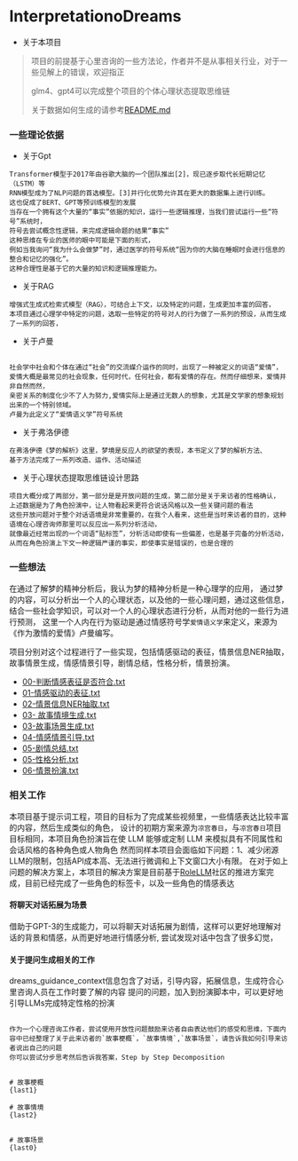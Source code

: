 # InterpretationoDreams
- 关于本项目
> 项目的前提基于心里咨询的一些方法论，作者并不是从事相关行业，对于一些见解上的错误，欢迎指正
> 
> glm4、gpt4可以完成整个项目的个体心理状态提取思维链
> 
> 关于数据如何生成的请参考[README.md](..%2F..%2F%E6%A2%A6%E4%B8%8E%E5%88%9B%E9%80%A0%E6%80%A7%E5%88%86%E6%9E%90%2FREADME.md)
>


### 一些理论依据

- 关于Gpt
```text
Transformer模型于2017年由谷歌大脑的一个团队推出[2]，现已逐步取代长短期记忆（LSTM）等
RNN模型成为了NLP问题的首选模型。[3]并行化优势允许其在更大的数据集上进行训练。
这也促成了BERT、GPT等预训练模型的发展
当存在一个拥有这个大量的“事实”依据的知识，运行一些逻辑推理，当我们尝试运行一些“符号”系统时，
符号去尝试概念性逻辑，来完成逻辑命题的结果“事实”
这种思维在专业的医师的眼中可能是下面的形式，
例如当我询问“我为什么会做梦”时，通过医学的符号系统“因为你的大脑在睡眠时会进行信息的整合和记忆的强化”。
这种合理性是基于它的大量的知识和逻辑推理能力。

```
- 关于RAG
```text
增强式生成式检索式模型（RAG），可结合上下文，以及特定的问题，生成更加丰富的回答，
本项目通过心理学中特定的问题，选取一些特定的符号对人的行为做了一系列的预设，从而生成了一系列的回答，
```
- 关于卢曼
```text

社会学中社会和个体在通过“社会”的交流媒介运作的同时，出现了一种被定义的词语“爱情”，
爱情大概是最常见的社会现象，任何时代，任何社会，都有爱情的存在。然而仔细想来，爱情并非自然而然，
亲密关系的制度化少不了人为努力,爱情实际上是通过无数人的想象，尤其是文学家的想象规划出来的一个特别领域。
卢曼为此定义了“爱情语义学”符号系统
```
- 关于弗洛伊德
```text
在弗洛伊德《梦的解析》这里，梦境是反应人的欲望的表现，本书定义了梦的解析方法、
基于方法完成了一系列改造、运作、活动描述
```


- 关于心理状态提取思维链设计思路
```text
项目大概分成了两部分，第一部分是是开放问题的生成，第二部分是关于来访者的性格确认，
上述数据是为了角色扮演中，让人物看起来更符合说话风格以及一些关键问题的看法
这些开放问题对于整个对话语境是非常重要的，在我个人看来，这些是当时来访者的目的，这种语境在心理咨询师那里可以反应出一系列分析活动，
就像最近经常出现的一个词语“贴标签”，分析活动即使有一些偏差，也是基于完备的分析活动， 
从而在角色扮演上下文一种逻辑严谨的事实，即使事实是错误的，也是合理的
```
### 一些想法
在通过了解梦的精神分析后，我认为梦的精神分析是一种心理学的应用，
通过梦的内容，可以分析出一个人的心理状态，以及他的一些心理问题，通过这些信息，
结合一些社会学知识，可以对一个人的心理状态进行分析，从而对他的一些行为进行预测，
这里一个人内在行为驱动是通过情感符号学`爱情语义学`来定义，来源为《作为激情的爱情》卢曼编写。

项目分别对这个过程进行了一些实现，包括情感驱动的表征，情景信息NER抽取，故事情景生成，情感情景引导，剧情总结，性格分析，情景扮演。
- [00-判断情感表征是否符合.txt](%E6%A2%A6%E4%B8%8E%E5%88%9B%E9%80%A0%E6%80%A7%E5%88%86%E6%9E%90%2F%E8%99%9A%E6%8B%9F%E7%BD%91%E5%8F%8B%2F%E8%A1%8C%E4%B8%BA%E9%A9%B1%E5%8A%A8%2F00-%E5%88%A4%E6%96%AD%E6%83%85%E6%84%9F%E8%A1%A8%E5%BE%81%E6%98%AF%E5%90%A6%E7%AC%A6%E5%90%88.txt)
- [01-情感驱动的表征.txt](%E6%A2%A6%E4%B8%8E%E5%88%9B%E9%80%A0%E6%80%A7%E5%88%86%E6%9E%90%2F%E8%99%9A%E6%8B%9F%E7%BD%91%E5%8F%8B%2F%E8%A1%8C%E4%B8%BA%E9%A9%B1%E5%8A%A8%2F01-%E6%83%85%E6%84%9F%E9%A9%B1%E5%8A%A8%E7%9A%84%E8%A1%A8%E5%BE%81.txt)
- [02-情景信息NER抽取.txt](%E6%A2%A6%E4%B8%8E%E5%88%9B%E9%80%A0%E6%80%A7%E5%88%86%E6%9E%90%2F%E8%99%9A%E6%8B%9F%E7%BD%91%E5%8F%8B%2F%E8%A1%8C%E4%B8%BA%E9%A9%B1%E5%8A%A8%2F02-%E6%83%85%E6%99%AF%E4%BF%A1%E6%81%AFNER%E6%8A%BD%E5%8F%96.txt)
- [03- 故事情境生成.txt](%E6%A2%A6%E4%B8%8E%E5%88%9B%E9%80%A0%E6%80%A7%E5%88%86%E6%9E%90%2F%E8%99%9A%E6%8B%9F%E7%BD%91%E5%8F%8B%2F%E8%A1%8C%E4%B8%BA%E9%A9%B1%E5%8A%A8%2F03-%20%E6%95%85%E4%BA%8B%E6%83%85%E5%A2%83%E7%94%9F%E6%88%90.txt)
- [03-故事场景生成.txt](%E6%A2%A6%E4%B8%8E%E5%88%9B%E9%80%A0%E6%80%A7%E5%88%86%E6%9E%90%2F%E8%99%9A%E6%8B%9F%E7%BD%91%E5%8F%8B%2F%E8%A1%8C%E4%B8%BA%E9%A9%B1%E5%8A%A8%2F03-%E6%95%85%E4%BA%8B%E5%9C%BA%E6%99%AF%E7%94%9F%E6%88%90.txt)
- [04-情感情景引导.txt](%E6%A2%A6%E4%B8%8E%E5%88%9B%E9%80%A0%E6%80%A7%E5%88%86%E6%9E%90%2F%E8%99%9A%E6%8B%9F%E7%BD%91%E5%8F%8B%2F%E8%A1%8C%E4%B8%BA%E9%A9%B1%E5%8A%A8%2F04-%E6%83%85%E6%84%9F%E6%83%85%E6%99%AF%E5%BC%95%E5%AF%BC.txt)
- [05-剧情总结.txt](%E6%A2%A6%E4%B8%8E%E5%88%9B%E9%80%A0%E6%80%A7%E5%88%86%E6%9E%90%2F%E8%99%9A%E6%8B%9F%E7%BD%91%E5%8F%8B%2F%E8%A1%8C%E4%B8%BA%E9%A9%B1%E5%8A%A8%2F05-%E5%89%A7%E6%83%85%E6%80%BB%E7%BB%93.txt)
- [05-性格分析.txt](%E6%A2%A6%E4%B8%8E%E5%88%9B%E9%80%A0%E6%80%A7%E5%88%86%E6%9E%90%2F%E8%99%9A%E6%8B%9F%E7%BD%91%E5%8F%8B%2F%E8%A1%8C%E4%B8%BA%E9%A9%B1%E5%8A%A8%2F05-%E6%80%A7%E6%A0%BC%E5%88%86%E6%9E%90.txt)
- [06-情景扮演.txt](%E6%A2%A6%E4%B8%8E%E5%88%9B%E9%80%A0%E6%80%A7%E5%88%86%E6%9E%90%2F%E8%99%9A%E6%8B%9F%E7%BD%91%E5%8F%8B%2F%E8%A1%8C%E4%B8%BA%E9%A9%B1%E5%8A%A8%2F06-%E6%83%85%E6%99%AF%E6%89%AE%E6%BC%94.txt)

### 相关工作
本项目基于提示词工程，项目的目标为了完成某些视频里，一些情感表达比较丰富的内容，然后生成类似的角色，
设计的初期方案来源为`凉宫春日`，与`凉宫春日`项目目标相同，本项目角色扮演旨在使 LLM 能够或定制 LLM 来模拟具有不同属性和会话风格的各种角色或人物角色
然而同样本项目会面临如下问题：1、减少闭源LLM的限制，包括API成本高、无法进行微调和上下文窗口大小有限。
在对于如上问题的解决方案上，本项目的解决方案是目前基于[RoleLLM](https://arxiv.org/abs/2310.00746)社区的推进方案完成，目前已经完成了一些角色的标签卡，以及一些角色的情感表达
#### 将聊天对话拓展为场景
借助于GPT-3的生成能力，可以将聊天对话拓展为剧情，这样可以更好地理解对话的背景和情感，从而更好地进行情感分析,
尝试发现对话中包含了很多幻觉，


#### 关于提问生成相关的工作
dreams_guidance_context信息包含了对话，引导内容，拓展信息，生成符合心里咨询人员在工作时要了解的内容
提问的问题，加入到扮演脚本中，可以更好地引导LLMs完成特定性格的扮演
```

作为一个心理咨询工作者，尝试使用开放性问题鼓励来访者自由表达他们的感受和思维，下面内容中已经整理了关于此来访者的`故事梗概`，`故事情境`,`故事场景`，请告诉我如何引导来访者说出自己的问题
你可以尝试分步思考然后告诉我答案，Step by Step Decomposition


# 故事梗概
{last1}

# 故事情境
{last2}


# 故事场景
{last0}

```

####
